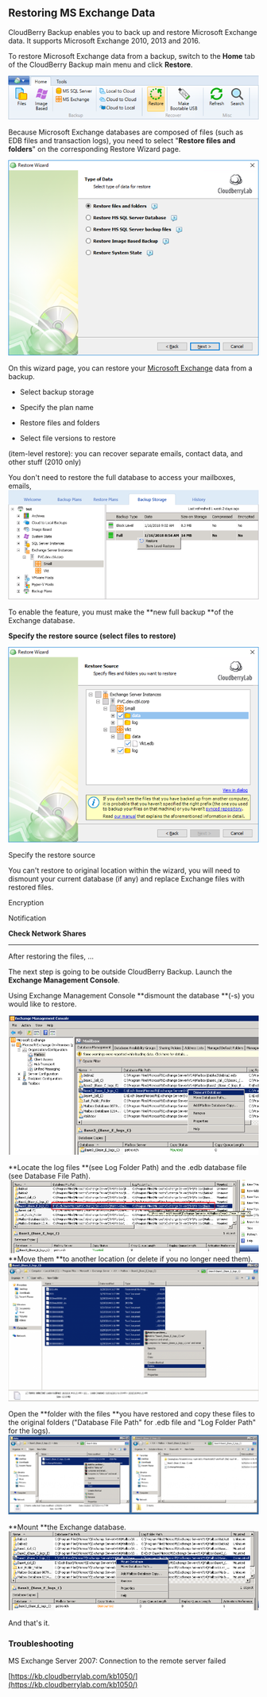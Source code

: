 ## Restoring MS Exchange Data

CloudBerry Backup enables you to back up and restore Microsoft Exchange data. It supports Microsoft Exchange 2010, 2013 and 2016.

To restore Microsoft Exchange data from a backup, switch to the **Home** tab of the CloudBerry Backup main menu and click **Restore**.

![](/assets/restore-button.png)

Because Microsoft Exchange databases are composed of files \(such as EDB files and transaction logs\), you need to select "**Restore files and folders**" on the corresponding Restore Wizard page.

![](/assets/restore-select-data-type-03-files-folders.png)



On this wizard page, you can restore your [Microsoft Exchange](/office.microsoft.com/en-us/exchange/) data from a backup.

* Select backup storage

* Specify the plan name

* Restore files and folders

* Select file versions to restore

\(item-level restore\): you can recover separate emails, contact data, and other stuff \(2010 only\)

You don't need to restore the full database to access your mailboxes, emails,![](/assets/restore-exchange-item-level-storage-2.png)

To enable the feature, you must make the **new full backup **of the Exchange database.

**Specify the restore source \(select files to restore\)**

![](/assets/ms-exchange-restore-source.png)

Specify the restore source

You can't restore to original location within the wizard, you will need to dismount your current database \(if any\) and replace Exchange files with restored files.

Encryption

Notification

**Check Network Shares**

---

After restoring the files, ...

The next step is going to be outside CloudBerry Backup. Launch the **Exchange Management Console**.

Using Exchange Management Console **dismount the database **\(-s\) you would like to restore.

![](/assets/restore-exchange-console-dismount.png)

**Locate the log files **\(see Log Folder Path\) and the .edb database file \(see Database File Path\).![](/assets/restore-exchange-console-locate-logs.png)**Move them **to another location \(or delete if you no longer need them\).![](/assets/restore-exchange-console-move-logs.png)

Open the **folder with the files **you have restored and copy these files to the original folders \("Database File Path" for .edb file and "Log Folder Path" for the logs\).![](/assets/restore-exchange-open-folder.png)

**Mount **the Exchange database.![](/assets/restore-exchange-mount.png)

And that's it.

### Troubleshooting

MS Exchange Server 2007: Connection to the remote server failed

[https://kb.cloudberrylab.com/kb1050/](https://kb.cloudberrylab.com/kb1050/)

